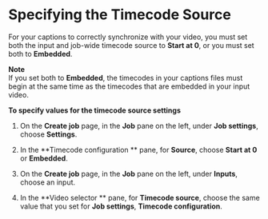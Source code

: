# Specifying the Timecode Source<a name="set-the-timecode-source-settings"></a>

For your captions to correctly synchronize with your video, you must set both the input and job\-wide timecode source to **Start at 0**, or you must set both to **Embedded**\.

**Note**  
If you set both to **Embedded**, the timecodes in your captions files must begin at the same time as the timecodes that are embedded in your input video\.

**To specify values for the timecode source settings**

1. On the **Create job** page, in the **Job** pane on the left, under **Job settings**, choose **Settings**\.

1. In the **Timecode configuration ** pane, for **Source**, choose **Start at 0** or **Embedded**\.

1. On the **Create job** page, in the **Job** pane on the left, under **Inputs**, choose an input\.

1. In the **Video selector ** pane, for **Timecode source**, choose the same value that you set for **Job settings**, **Timecode configuration**\.